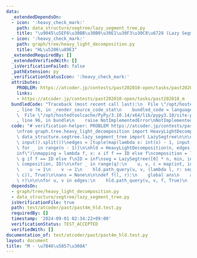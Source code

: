 ```yaml
---
data:
  _extendedDependsOn:
  - icon: ':heavy_check_mark:'
    path: data_structure/segtree/lazy_segment_tree.py
    title: "\u9045\u5EF6\u30BB\u30B0\u30E1\u30F3\u30C8\u6728 (Lazy Segment Tree)"
  - icon: ':heavy_check_mark:'
    path: graph/tree/heavy_light_decomposition.py
    title: "HL\u5206\u89E3"
  _extendedRequiredBy: []
  _extendedVerifiedWith: []
  _isVerificationFailed: false
  _pathExtension: py
  _verificationStatusIcon: ':heavy_check_mark:'
  attributes:
    PROBLEM: https://atcoder.jp/contests/past202010-open/tasks/past202010_m
    links:
    - https://atcoder.jp/contests/past202010-open/tasks/past202010_m
  bundledCode: "Traceback (most recent call last):\n  File \"/opt/hostedtoolcache/PyPy/3.10.14/x64/lib/pypy3.10/site-packages/onlinejudge_verify/documentation/build.py\"\
    , line 76, in _render_source_code_stat\n    bundled_code = language.bundle(\n\
    \  File \"/opt/hostedtoolcache/PyPy/3.10.14/x64/lib/pypy3.10/site-packages/onlinejudge_verify/languages/python.py\"\
    , line 96, in bundle\n    raise NotImplementedError\nNotImplementedError\n"
  code: "# verification-helper: PROBLEM https://atcoder.jp/contests/past202010-open/tasks/past202010_m\n\
    \nfrom graph.tree.heavy_light_decomposition import HeavyLightDecomposition\nfrom\
    \ data_structure.segtree.lazy_segment_tree import LazySegtree\n\n\nn, q = map(int,\
    \ input().split())\nedges = [tuple(map(lambda x: int(x) - 1, input().split()))\
    \ for _ in range(n - 1)]\n\nhld = HeavyLightDecomposition(n, edges)\n\ninf = float(\"\
    inf\")\nmapping = lambda f, x: x if f == ID else f\ncomposition = lambda f, g:\
    \ g if f == ID else f\nID = inf\nseg = LazySegtree([0] * n, min, inf, mapping,\
    \ composition, ID)\n\nfor _ in range(q):\n    u, v, c = map(int, input().split())\n\
    \    u -= 1\n    v -= 1\n    hld.path_query(u, v, (lambda l, r: seg.apply(l, r,\
    \ c)), True)\n\nans = None\n\n\ndef f(l, r):\n    global ans\n    ans = seg.prod(l,\
    \ r)\n\n\nfor u, v in edges:\n    hld.path_query(u, v, f, True)\n    print(ans)\n"
  dependsOn:
  - graph/tree/heavy_light_decomposition.py
  - data_structure/segtree/lazy_segment_tree.py
  isVerificationFile: true
  path: test/atcoder/past/past4m_hld.test.py
  requiredBy: []
  timestamp: '2024-09-01 02:34:22+09:00'
  verificationStatus: TEST_ACCEPTED
  verifiedWith: []
documentation_of: test/atcoder/past/past4m_hld.test.py
layout: document
title: "M - \u7B46\u5857\u308A"
---
```

